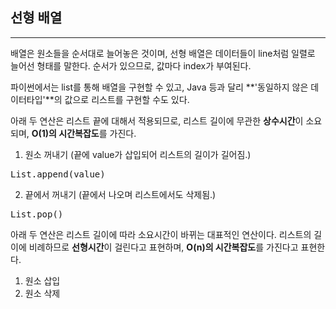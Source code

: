## 선형 배열
----
배열은 원소들을 순서대로 늘어놓은 것이며, 선형 배열은 데이터들이 line처럼 일렬로 늘어선 형태를 말한다.
순서가 있으므로, 값마다 index가 부여된다.

파이썬에서는 list를 통해 배열을 구현할 수 있고, Java 등과 달리 **'동일하지 않은 데이터타입'**의 값으로 리스트를 구현할 수도 있다.

아래 두 연산은 리스트 끝에 대해서 적용되므로, 리스트 길이에 무관한 **상수시간**이 소요되며, **O(1)의 시간복잡도**를 가진다. 
 1. 원소 꺼내기 (끝에 value가 삽입되어 리스트의 길이가 길어짐.)
  <pre>List.append(value)</pre>
 2. 끝에서 꺼내기 (끝에서 나오며 리스트에서도 삭제됨.)
  <pre>List.pop()</pre>
 
아래 두 연산은 리스트 길이에 따라 소요시간이 바뀌는 대표적인 연산이다. 리스트의 길이에 비례하므로 **선형시간**이 걸린다고 표현하며, **O(n)의 시간복잡도**를 가진다고 표현한다.
 1. 원소 삽입
 2. 원소 삭제
